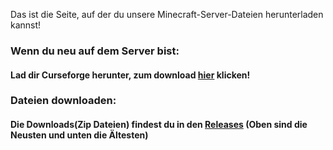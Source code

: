 Das ist die Seite, auf der du unsere Minecraft-Server-Dateien herunterladen kannst!
### Wenn du neu auf dem Server bist: 
#### Lad dir Curseforge herunter, zum download [hier](https://download.overwolf.com/installer/prod/36746b2fd3937f46da7f04b192ca39f4/CurseForge%20Windows%20-%20Installer.exe) klicken!


### Dateien downloaden:
#### Die Downloads(Zip Dateien) findest du in den [Releases](https://github.com/xwumps/McServerData/releases) (Oben sind die Neusten und unten die Ältesten)
